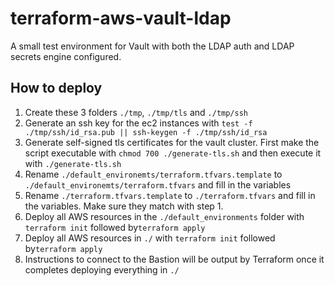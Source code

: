 # terraform-aws-vault-ldap

A small test environment for Vault with both the LDAP auth and LDAP secrets engine configured.

## How to deploy

1. Create these 3 folders `./tmp`, `./tmp/tls` and `./tmp/ssh`
2. Generate an ssh key for the ec2 instances with `test -f ./tmp/ssh/id_rsa.pub || ssh-keygen -f ./tmp/ssh/id_rsa`
3. Generate self-signed tls certificates for the vault cluster. First make the script executable with `chmod 700 ./generate-tls.sh` and then execute it with `./generate-tls.sh`
4. Rename `./default_environemts/terraform.tfvars.template` to `./default_environemts/terraform.tfvars` and fill in the variables
5. Rename `./terraform.tfvars.template` to `./terraform.tfvars` and fill in the variables. Make sure they match with step 1.
6. Deploy all AWS resources in the `./default_environments` folder with `terraform init` followed by`terraform apply`
7. Deploy all AWS resources in `./` with `terraform init` followed by`terraform apply`
8. Instructions to connect to the Bastion will be output by Terraform once it completes deploying everything in `./`

